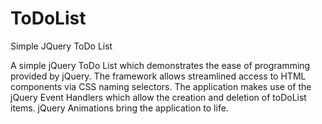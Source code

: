 # ToDoList
Simple JQuery ToDo List

A simple jQuery ToDo List which demonstrates the ease of programming provided by jQuery. The framework allows streamlined access
to HTML components via CSS naming selectors. The application makes use of the jQuery Event Handlers which allow the creation and 
deletion of toDoList items. jQuery Animations bring the application to life.
